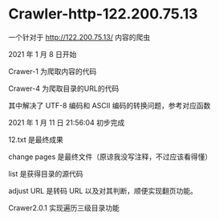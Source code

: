 # Crawler-http-122.200.75.13

一个针对于 http://122.200.75.13/ 内容的爬虫

2021 年 1 月 8 日开始

Crawer-1 为爬取内容的代码

Crawer-4 为爬取目录的URL的代码

其中解决了 UTF-8 编码和 ASCII 编码的转换问题，参考对应函数

2021 年 1 月 11 日 21:56:04 初步完成

12.txt 是最终成果

change pages 是最终文件（原谅我没写注释，不过应该看得懂）

list 是获得目录的源代码

adjust URL 是转码 URL 以及对其判断，顺便实现翻页功能。

Crawer2.0.1 实现遍历三级目录功能
